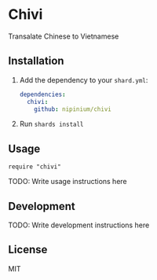 # Chivi

Transalate Chinese to Vietnamese

## Installation

1. Add the dependency to your `shard.yml`:

   ```yaml
   dependencies:
     chivi:
       github: nipinium/chivi
   ```

2. Run `shards install`

## Usage

```crystal
require "chivi"
```

TODO: Write usage instructions here

## Development

TODO: Write development instructions here

## License

MIT
